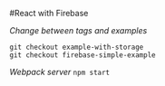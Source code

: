 #React with Firebase

*Change between tags and examples*
```
git checkout example-with-storage
git checkout firebase-simple-example
```
*Webpack server*
`npm start`
